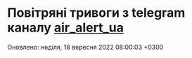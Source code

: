 # Повітряні тривоги з telegram каналу [air_alert_ua](https://t.me/air_alert_ua)

Оновлено:
неділя, 18 вересня 2022 08:00:03 +0300

